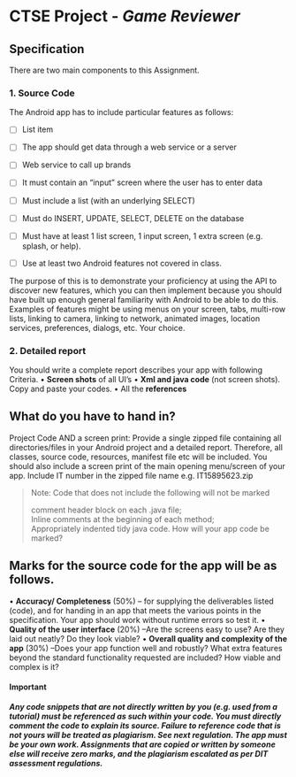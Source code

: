 # CTSE Project - *Game Reviewer*

## Specification
There are two main components to this Assignment.
### 1. Source Code
The Android app has to include particular features as follows:

- [ ] List item

- [ ] The app should get data through a web service or a server
- [ ] Web service to call up brands
- [ ] It must contain an “input” screen where the user has to enter data
- [ ] Must include a list (with an underlying SELECT)
- [ ] Must do INSERT, UPDATE, SELECT, DELETE on the database
- [ ] Must have at least 1 list screen, 1 input screen, 1 extra screen (e.g. splash, or help).
- [ ] Use at least two Android features not covered in class. 

The purpose of this is to demonstrate your proficiency at using the API to discover new features, which you can then implement because you should have built up enough general familiarity with Android to be able to do this. Examples of features might be using menus on your screen, tabs, multi-row lists, linking to camera, linking to network, animated images, location services, preferences, dialogs, etc. Your choice.

### 2. Detailed report
You should write a complete report describes your app with following Criteria.
• **Screen shots** of all UI’s
• **Xml and java code** (not screen shots). Copy and paste your codes.
• All the **references**

## What do you have to hand in?
Project Code AND a screen print: Provide a single zipped file containing all directories/files
in your Android project and a detailed report. Therefore, all classes, source code,
resources, manifest file etc will be included. You should also include a screen print of the
main opening menu/screen of your app. Include IT number in the zipped file name e.g.
IT15895623.zip

>  Note: Code that does not include the following will not be marked  
>  
> comment header block on each .java file;   
> Inline comments at the beginning of each method;   
> Appropriately indented tidy java code.
How will your app code be marked?

## Marks for the source code for the app will be as follows.
• **Accuracy/ Completeness** (50%) – for supplying the deliverables listed (code), and
for handing in an app that meets the various points in the specification. Your app
should work without runtime errors so test it.
• **Quality of the user interface** (20%) –Are the screens easy to use? Are they laid out
neatly? Do they look viable?
• **Overall quality and complexity of the app** (30%) –Does your app function well and
robustly? What extra features beyond the standard functionality requested are
included? How viable and complex is it?




#### Important

***Any code snippets that are not directly written by you (e.g. used from a tutorial)
must be referenced as such within your code. You must directly comment the code
to explain its source. Failure to reference code that is not yours will be treated as
plagiarism. See next regulation.
The app must be your own work. Assignments that are copied or written by
someone else will receive zero marks, and the plagiarism escalated as per DIT
assessment regulations.***



